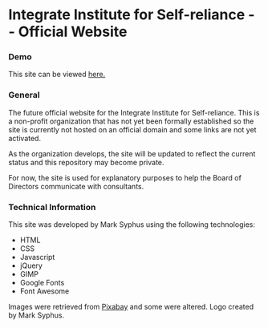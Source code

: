 # Integrate Institute for Self-reliance -- Official Website

### Demo
This site can be viewed [here.](https://github.com/msyphus/sri)

### General
The future official website for the Integrate Institute for Self-reliance.  This is a non-profit organization that has not yet been formally established so the site is currently not hosted on an official domain and some links are not yet activated.

As the organization develops, the site will be updated to reflect the current status and this repository may become private.

For now, the site is used for explanatory purposes to help the Board of Directors communicate with consultants.

### Technical Information
This site was developed by Mark Syphus using the following technologies:
* HTML
* CSS
* Javascript
* jQuery
* GIMP
* Google Fonts
* Font Awesome

Images were retrieved from [Pixabay](https://pixabay.com/) and some were altered.  Logo created by Mark Syphus.
